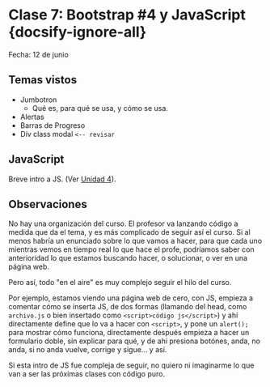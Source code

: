 # Clase 7: Bootstrap #4 y JavaScript  {docsify-ignore-all}

Fecha: 12 de junio

## Temas vistos

* Jumbotron
  * Qué es, para qué se usa, y cómo se usa.
* Alertas
* Barras de Progreso
* Div class modal `<-- revisar`

## JavaScript

Breve intro a JS. (Ver [Unidad 4](/u/unidad4.md)).

## Observaciones

No hay una organización del curso. El profesor va lanzando código a medida que da el tema, y es más complicado de seguir así el curso. Si al menos habría un enunciado sobre lo que vamos a hacer, para que cada uno mientras vemos en tiempo real lo que hace el profe, podríamos saber con anterioridad lo que estamos buscando hacer, o solucionar, o ver en una página web.

Pero así, todo "en el aire" es muy complejo seguir el hilo del curso.

Por ejemplo, estamos viendo una página web de cero, con JS, empieza a comentar cómo se inserta JS, de dos formas (llamando del head, como `archivo.js` o bien insertado como `<script>código js</script>`) y ahí directamente define que lo va a hacer con `<script>`, y pone un `alert();` para mostrar cómo funciona, directamente después empieza a hacer un formulario doble, sin explicar para qué, y de ahí presiona botónes, anda, no anda, si no anda vuelve, corrige y sigue... y así. 

Si esta intro de JS fue compleja de seguir, no quiero ni imaginarme lo que van a ser las próximas clases con código puro.
